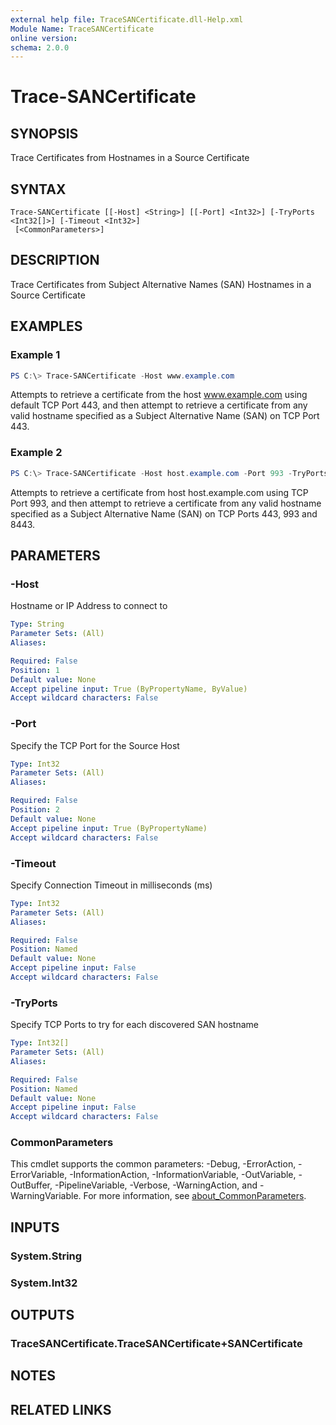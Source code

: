 ```yaml
---
external help file: TraceSANCertificate.dll-Help.xml
Module Name: TraceSANCertificate
online version:
schema: 2.0.0
---
```


# Trace-SANCertificate

## SYNOPSIS
Trace Certificates from Hostnames in a Source Certificate

## SYNTAX

```
Trace-SANCertificate [[-Host] <String>] [[-Port] <Int32>] [-TryPorts <Int32[]>] [-Timeout <Int32>]
 [<CommonParameters>]
```

## DESCRIPTION
Trace Certificates from Subject Alternative Names (SAN) Hostnames in a Source Certificate

## EXAMPLES

### Example 1
```powershell
PS C:\> Trace-SANCertificate -Host www.example.com
```

Attempts to retrieve a certificate from the host www.example.com using default TCP Port 443, and then attempt to retrieve a certificate from any valid hostname specified as a Subject Alternative Name (SAN) on TCP Port 443.

### Example 2
```powershell
PS C:\> Trace-SANCertificate -Host host.example.com -Port 993 -TryPorts 443, 993, 8443
```

Attempts to retrieve a certificate from host host.example.com using TCP Port 993, and then attempt to retrieve a certificate from any valid hostname specified as a Subject Alternative Name (SAN) on TCP Ports 443, 993 and 8443.

## PARAMETERS

### -Host
Hostname or IP Address to connect to

```yaml
Type: String
Parameter Sets: (All)
Aliases:

Required: False
Position: 1
Default value: None
Accept pipeline input: True (ByPropertyName, ByValue)
Accept wildcard characters: False
```

### -Port
Specify the TCP Port for the Source Host

```yaml
Type: Int32
Parameter Sets: (All)
Aliases:

Required: False
Position: 2
Default value: None
Accept pipeline input: True (ByPropertyName)
Accept wildcard characters: False
```

### -Timeout
Specify Connection Timeout in milliseconds (ms)

```yaml
Type: Int32
Parameter Sets: (All)
Aliases:

Required: False
Position: Named
Default value: None
Accept pipeline input: False
Accept wildcard characters: False
```

### -TryPorts
Specify TCP Ports to try for each discovered SAN hostname

```yaml
Type: Int32[]
Parameter Sets: (All)
Aliases:

Required: False
Position: Named
Default value: None
Accept pipeline input: False
Accept wildcard characters: False
```

### CommonParameters
This cmdlet supports the common parameters: -Debug, -ErrorAction, -ErrorVariable, -InformationAction, -InformationVariable, -OutVariable, -OutBuffer, -PipelineVariable, -Verbose, -WarningAction, and -WarningVariable. For more information, see [about_CommonParameters](http://go.microsoft.com/fwlink/?LinkID=113216).

## INPUTS

### System.String

### System.Int32

## OUTPUTS

### TraceSANCertificate.TraceSANCertificate+SANCertificate

## NOTES

## RELATED LINKS

